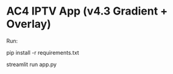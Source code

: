 # AC4 IPTV App (v4.3 Gradient + Overlay)

Run:

pip install -r requirements.txt

streamlit run app.py
